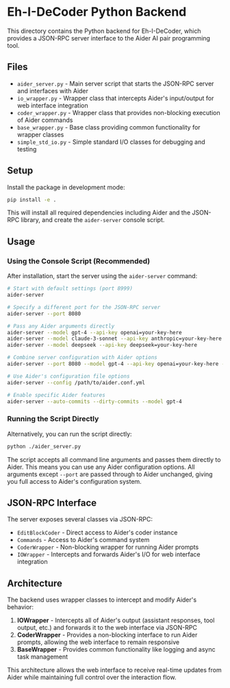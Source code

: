 # Eh-I-DeCoder Python Backend

This directory contains the Python backend for Eh-I-DeCoder, which provides a JSON-RPC server interface to the Aider AI pair programming tool.

## Files

- `aider_server.py` - Main server script that starts the JSON-RPC server and interfaces with Aider
- `io_wrapper.py` - Wrapper class that intercepts Aider's input/output for web interface integration
- `coder_wrapper.py` - Wrapper class that provides non-blocking execution of Aider commands
- `base_wrapper.py` - Base class providing common functionality for wrapper classes
- `simple_std_io.py` - Simple standard I/O classes for debugging and testing

## Setup

Install the package in development mode:

```bash
pip install -e .
```

This will install all required dependencies including Aider and the JSON-RPC library, and create the `aider-server` console script.

## Usage

### Using the Console Script (Recommended)

After installation, start the server using the `aider-server` command:

```bash
# Start with default settings (port 8999)
aider-server

# Specify a different port for the JSON-RPC server
aider-server --port 8080

# Pass any Aider arguments directly
aider-server --model gpt-4 --api-key openai=your-key-here
aider-server --model claude-3-sonnet --api-key anthropic=your-key-here
aider-server --model deepseek --api-key deepseek=your-key-here

# Combine server configuration with Aider options
aider-server --port 8080 --model gpt-4 --api-key openai=your-key-here --no-fancy-input

# Use Aider's configuration file options
aider-server --config /path/to/aider.conf.yml

# Enable specific Aider features
aider-server --auto-commits --dirty-commits --model gpt-4
```

### Running the Script Directly

Alternatively, you can run the script directly:

```bash
python ./aider_server.py
```

The script accepts all command line arguments and passes them directly to Aider. This means you can use any Aider configuration options. All arguments except `--port` are passed through to Aider unchanged, giving you full access to Aider's configuration system.

## JSON-RPC Interface

The server exposes several classes via JSON-RPC:

- `EditBlockCoder` - Direct access to Aider's coder instance
- `Commands` - Access to Aider's command system
- `CoderWrapper` - Non-blocking wrapper for running Aider prompts
- `IOWrapper` - Intercepts and forwards Aider's I/O for web interface integration

## Architecture

The backend uses wrapper classes to intercept and modify Aider's behavior:

1. **IOWrapper** - Intercepts all of Aider's output (assistant responses, tool output, etc.) and forwards it to the web interface via JSON-RPC
2. **CoderWrapper** - Provides a non-blocking interface to run Aider prompts, allowing the web interface to remain responsive
3. **BaseWrapper** - Provides common functionality like logging and async task management

This architecture allows the web interface to receive real-time updates from Aider while maintaining full control over the interaction flow.
